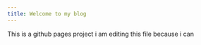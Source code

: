 ```yaml
---
title: Welcome to my blog
---
```

This is a github pages project
i am editing this file because i can
